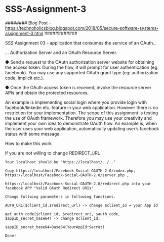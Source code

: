 # SSS-Assignment-3



######## Blog Post - https://technoholicsblog.blogspot.com/2018/05/secure-software-systems-assignment-3.html   ############ 


 SSS Assignment 03 - application that consumes the service of an OAuth…

… Authorization Server and an OAuth Resource Server.

● Send a request to the OAuth authorization server website for obtaining the access token. During the flow, it will prompt for user authentication (eg: facebook). You may use any supported OAuth grant type (eg: authorization code, implicit etc.).

● Once the OAuth access token is received, invoke the resource server APIs and obtain
the protected resources.

An example is implementing social login where you provide login with facebook/linkedin etc.
feature in your web application. However there is no restriction for your implementation. The
scope of this assignment is testing the use of OAuth framework. Therefore you may use your
creativity and implement your own idea to demonstrate OAuth flow. An example is, when the
user uses your web application, automatically updating user’s facebook status with some
message.


How to make this work

If you are not willing to change REDIRECT_URL

    Your localhost should be "https://localhost/../.."
   
    Copy https://localhost/Facebook-Social-OAUTH-2.0/index.php, https://localhost/Facebook-Social-OAUTH-2.0/server.php ,     
    
    https://localhost/Facebook-Social-OAUTH-2.0/redirect.php into your facebook APP "Valid OAuth Redirect URIs"
    
    Change follwing parameters in following functions.

    AUTH_URL($client_id,$redirect_url) -> change $client_id = your App id

    get_auth_code($client_id, $redirect_uri, $auth_code, $appID_secret_base64) -> change $client_id, 

    $appID_secret_base64=Base64(YourAppId:Secret)
    
    Done!
